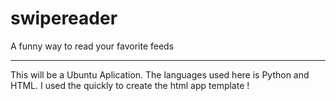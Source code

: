 swipereader
===========

A funny way to read your favorite feeds

----------------------------------------------

This will be a Ubuntu Aplication. The languages used here is Python and HTML. I used the quickly to create the html app template !
